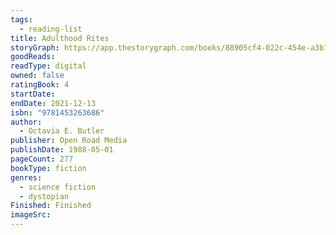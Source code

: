 ```yaml
---
tags:
  - reading-list
title: Adulthood Rites
storyGraph: https://app.thestorygraph.com/books/88905cf4-022c-454e-a3b1-d9fac9ac5cdf
goodReads:
readType: digital
owned: false
ratingBook: 4
startDate:
endDate: 2021-12-13
isbn: "9781453263686"
author:
  - Octavia E. Butler
publisher: Open Road Media
publishDate: 1988-05-01
pageCount: 277
bookType: fiction
genres:
  - science fiction
  - dystopian
Finished: Finished
imageSrc:
---
```

